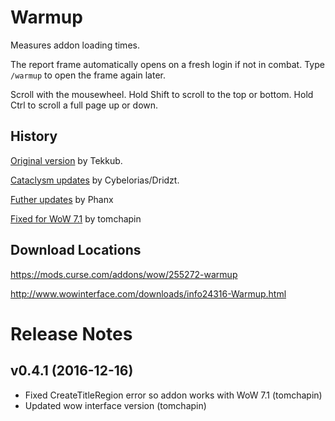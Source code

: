 Warmup
======

Measures addon loading times.

The report frame automatically opens on a fresh login if not in combat.
Type `/warmup` to open the frame again later.

Scroll with the mousewheel. Hold Shift to scroll to the top or bottom. Hold Ctrl to scroll a full page up or down.

## History

[Original version](http://www.wowinterface.com/downloads/info4939) by Tekkub.

[Cataclysm updates](http://www.wowinterface.com/downloads/info20969) by Cybelorias/Dridzt.

[Futher updates](https://github.com/phanx-wow/Warmup) by Phanx

[Fixed for WoW 7.1](https://github.com/tomchapin/Warmup) by tomchapin

## Download Locations

https://mods.curse.com/addons/wow/255272-warmup

http://www.wowinterface.com/downloads/info24316-Warmup.html


# Release Notes

## v0.4.1 (2016-12-16)
- Fixed CreateTitleRegion error so addon works with WoW 7.1 (tomchapin)
- Updated wow interface version (tomchapin)

